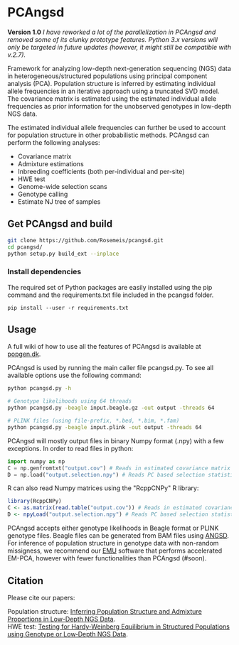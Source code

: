 # PCAngsd

**Version 1.0**
*I have reworked a lot of the parallelization in PCAngsd and removed some of its clunky prototype features. Python 3.x versions will only be targeted in future updates (however, it might still be compatible with v.2.7).*

Framework for analyzing low-depth next-generation sequencing (NGS) data in heterogeneous/structured populations using principal component analysis (PCA). Population structure is inferred by estimating individual allele frequencies in an iterative approach using a truncated SVD model. The covariance matrix is estimated using the estimated individual allele frequencies as prior information for the unobserved genotypes in low-depth NGS data.

The estimated individual allele frequencies can further be used to account for population structure in other probabilistic methods. PCAngsd can perform the following analyses:

* Covariance matrix
* Admixture estimations
* Inbreeding coefficients (both per-individual and per-site)
* HWE test
* Genome-wide selection scans
* Genotype calling
* Estimate NJ tree of samples


## Get PCAngsd and build
```bash
git clone https://github.com/Rosemeis/pcangsd.git
cd pcangsd/
python setup.py build_ext --inplace
```

### Install dependencies
The required set of Python packages are easily installed using the pip command and the requirements.txt file included in the pcangsd folder.
```
pip install --user -r requirements.txt
```

## Usage
A full wiki of how to use all the features of PCAngsd is available at [popgen.dk](http://www.popgen.dk/software/index.php/PCAngsd).

PCAngsd is used by running the main caller file pcangsd.py. To see all available options use the following command:
```bash
python pcangsd.py -h

# Genotype likelihoods using 64 threads
python pcangsd.py -beagle input.beagle.gz -out output -threads 64

# PLINK files (using file-prefix, *.bed, *.bim, *.fam)
python pcangsd.py -beagle input.plink -out output -threads 64
```

PCAngsd will mostly output files in binary Numpy format (.npy) with a few exceptions. In order to read files in python:
```python
import numpy as np
C = np.genfromtxt("output.cov") # Reads in estimated covariance matrix (text)
D = np.load("output.selection.npy") # Reads PC based selection statistics
```

R can also read Numpy matrices using the "RcppCNPy" R library:
```R
library(RcppCNPy)
C <- as.matrix(read.table("output.cov")) # Reads in estimated covariance matrix
D <- npyLoad("output.selection.npy") # Reads PC based selection statistics
```


PCAngsd accepts either genotype likelihoods in Beagle format or PLINK genotype files. Beagle files can be generated from BAM files using [ANGSD](https://github.com/ANGSD/angsd). For inference of population structure in genotype data with non-random missigness, we recommend our [EMU](https://github.com/Rosemeis/emu) software that performs accelerated EM-PCA, however with fewer functionalities than PCAngsd (#soon).


## Citation
Please cite our papers:

Population structure: [Inferring Population Structure and Admixture Proportions in Low-Depth NGS Data](http://www.genetics.org/content/210/2/719).\
HWE test: [Testing for Hardy‐Weinberg Equilibrium in Structured Populations using Genotype or Low‐Depth NGS Data](https://onlinelibrary.wiley.com/doi/abs/10.1111/1755-0998.13019).
